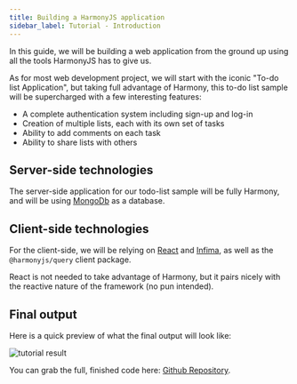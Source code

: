 ```yaml
---
title: Building a HarmonyJS application
sidebar_label: Tutorial - Introduction
---
```


In this guide, we will be building a web application from the ground up using all the tools
HarmonyJS has to give us.

As for most web development project, we will start with the iconic "To-do list Application",
but taking full advantage of Harmony, this to-do list sample will be supercharged with a few
interesting features:

* A complete authentication system including sign-up and log-in
* Creation of multiple lists, each with its own set of tasks
* Ability to add comments on each task
* Ability to share lists with others

## Server-side technologies

The server-side application for our todo-list sample will be fully Harmony, and will be using
[MongoDb](https://mongodb.org/) as a database.

## Client-side technologies

For the client-side, we will be relying on [React](http://reactjs.org/) and [Infima](https://facebookincubator.github.io/infima/docs/getting-started/introduction),
as well as the `@harmonyjs/query` client package.

React is not needed to take advantage of Harmony, but it pairs nicely with the reactive nature
of the framework (no pun intended).

## Final output

Here is a quick preview of what the final output will look like:

![tutorial result](/img/harmony-tutorial.gif "Tutorial Result")


You can grab the full, finished code here: [Github Repository](https://github.com/harmony-js/tutorial).
